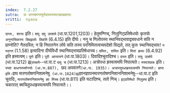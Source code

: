 ```yaml
---
index:  7.2.27
sutra:  वा दान्तशान्तपूर्णदस्तस्पष्टच्छन्नज्ञप्ताः
vritti:  nyasa
---
```


`दान्तः, शान्तः` इति। `शमु दमु उपशमे` (धा.पा.1201,1203)। हेतुमण्णिच्, णिलुगिट्प्रतिषेधयोः कृतयोः `अनुनासिकस्य क्विझलोः क्ङिति` (6.4.15) इति दीर्घः। ननु च णिलोपस्य स्थानिवद्भावाद्व्यवधाने सति न प्राप्नोति? नैतदस्ति; न हि निपातनेन लोपे सति तस्य परनिमित्तत्वव्यपदेशो विद्यते, तत् कुतः स्थानिवद्भावः! `न पदान्त` (1.1.58) इत्यादिना दीर्घविधौ स्थानिवद्भावप्रतिषेधाच्च। `दमितः, शमितः` इति। `मितां ह्रस्वः` (6.4.92) इति ह्रस्वत्वम्। `पूर्णः` इति। `पूरी आप्यायने` (धा.पा.1803)। दिवादिश्चुरादिश्च। `दस्तः` इति। `तसु उत्क्षेपे` (धा.पा.1212) झ्र्`उपक्षये`--धा.पा.ट `दसु च` (धा.पा.1213)। अत्रोपधा ह्रस्वत्वमपि निपात्यते। `स्पष्टश्छन्नः` इति। `स्पश बाधनस्पर्शनयोः (धा.पा.887), `छद अपवारणे` (धा.पा. 1935)। अत्रापयुपधाह्रस्वत्वमपि निपात्यते। ज्ञप्त इति। `ज्ञप मारणतोषणनिशामनेषु` (धा.पा.1624)झ्र्`ज्ञानज्ञापनमारणतोषणनिशाननिशामनेषु--धा.पा.ट इति चुरादिः, `मारणतोषणनिशामनेषु ज्ञा मिच्च` (धा.पा.811) इति घटादिश्च, ततो णिच्। `इट्प्रतिषेधो णिलुक्च` इति। चकारात् क्वचिदुपधाह्रस्वत्वमपि निपात्यते।।

